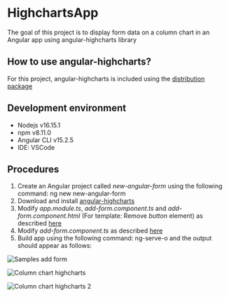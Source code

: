 # HighchartsApp

The goal of this project is to display form data on a column chart in an Angular app using angular-highcharts library

## How to use angular-highcharts?

For this project, angular-highcharts is included using the [distribution package](https://www.npmjs.com/package/angular-highcharts)

## Development environment

- Nodejs v16.15.1
- npm v8.11.0
- Angular CLI v15.2.5
- IDE: VSCode

## Procedures

1. Create an Angular project called *new-angular-form* using the following command: ng new new-angular-form
2. Download and install [angular-highcharts](https://www.npmjs.com/package/angular-highcharts)
3. Modify *app.module.ts*, *add-form.component.ts* and *add-form.component.html* (For template: Remove *button* element) as described [here](https://www.npmjs.com/package/angular-highcharts)
4. Modify *add-form.component.ts* as described [here](https://www.tutorialspoint.com/angular_highcharts/angular_highcharts_combinations_column.htm)
5. Build app using the following command: ng-serve-o and the output should appear as follows:


![Samples add form](https://user-images.githubusercontent.com/41340307/232092583-d49ef93e-6dcd-40c2-afc3-43c0c4a6a9eb.PNG)

![Column chart highcharts](https://user-images.githubusercontent.com/41340307/232092653-7bd4b095-e218-4555-b583-e3044556822b.PNG)

![Column chart highcharts 2](https://user-images.githubusercontent.com/41340307/232092695-3d0f1eff-7adb-4086-bddb-cc289a71c56b.PNG)
